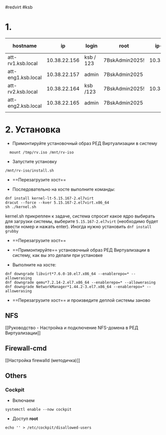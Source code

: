 #redvirt #ksb 

# 1. 

| hostname           | ip           | login     | root           | ip-IPMI     | login IPMI |
| ------------------ | ------------ | --------- | -------------- | ----------- | ---------- |
| att-rv1.ksb.local  | 10.38.22.156 | ksb / 123 | 7BskAdmin2025! | 10.38.27.16 | ADMIN /123 |
| att-eng1.ksb.local | 10.38.22.157 | admin     | 7BskAdmin2025  |             |            |
| att-rv2.ksb.local  | 10.38.22.164 | ksb /123  | 7BskAdmin2025! | 10.38.27.32 |            |
| att-eng2.ksb.local | 10.38.22.165 | admin     | 7BskAdmin2025  |             |            |
|                    |              |           |                |             |            |
# 2. Установка

- Примонтируйте установочный образ РЕД Виртуализации в систему
```
  mount /tmp/rv.iso /mnt/rv-iso
```

- Запустите установку
```
/mnt/rv-iso/install.sh
```

- ==Перезагрузите хост==

- Последовательно на хосте выполните команды:

```
dnf install kernel-lt-5.15.167-2.el7virt
dracut --force --kver 5.15.167-2.el7virt.x86_64
sh ./kernel.sh
```



kernel.sh прикреплен к задаче, система спросит какое ядро выбирать для загрузки системы, выберите `5.15.167-2.el7virt` (необходимо будет ввести номер и нажать enter). Иногда нужно установить `dnf install grubby`

-  ==Перезагрузите хост== 

- ==Примонтируйте== установочный образ РЕД Виртуализации в систему, как вы это делали при установке

- Выполните на хосте:
```
dnf downgrade libvirt*7.6.0-10.el7.x86_64 --enablerepo=* --allowerasing
dnf downgrade qemu*7.2.14-2.el7.x86_64 --enablerepo=* --allowerasing
dnf downgrade NetworkManager*1.44.2-3.el7.x86_64 --enablerepo=* --allowerasing
```

- ==Перезагрузите хост== и произведите деплой системы заново

## NFS
[[Руководство - Настройка и подключение NFS-домена в РЕД Виртуализации]]

## Firewall-cmd

[[Настройка firewalld (методичка)]]

## Others

### Cockpit

- Включаем
```
systemctl enable --now cockpit
```

- Доступ **root**
```
echo '' > /etc/cockpit/disallowed-users
```